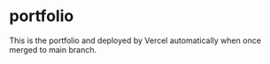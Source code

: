 # portfolio

This is the portfolio and deployed by Vercel automatically when once merged to main branch.
